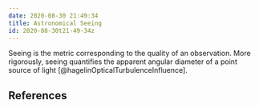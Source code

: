```yaml
---
date: 2020-08-30 21:49:34
title: Astronomical Seeing 
id: 2020-08-30t21-49-34z
---
```


Seeing is the metric corresponding to the quality of an observation. More
rigorously, seeing quantifies the apparent angular diameter of a point source
of light [@hagelinOpticalTurbulenceInfluence]. 

## References
